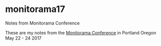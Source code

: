 # monitorama17
Notes from Monitorama Conference

These are my notes from the [Monitorama Conference](http://monitorama.com/) in
Portland Oregon May 22 - 24 2017

